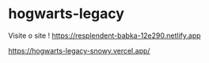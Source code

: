 # hogwarts-legacy
Visite o site !
https://resplendent-babka-12e290.netlify.app

https://hogwarts-legacy-snowy.vercel.app/